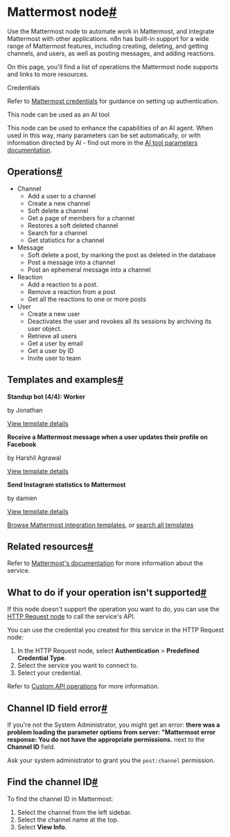 [](https://github.com/n8n-io/n8n-docs/edit/main/docs/integrations/builtin/app-nodes/n8n-nodes-base.mattermost.md "Edit this page")

# Mattermost node[#](#mattermost-node "Permanent link")

Use the Mattermost node to automate work in Mattermost, and integrate Mattermost with other applications. n8n has built-in support for a wide range of Mattermost features, including creating, deleting, and getting channels, and users, as well as posting messages, and adding reactions.

On this page, you'll find a list of operations the Mattermost node supports and links to more resources.

Credentials

Refer to [Mattermost credentials](../../credentials/mattermost/) for guidance on setting up authentication.

This node can be used as an AI tool

This node can be used to enhance the capabilities of an AI agent. When used in this way, many parameters can be set automatically, or with information directed by AI - find out more in the [AI tool parameters documentation](../../../../advanced-ai/examples/using-the-fromai-function/).

## Operations[#](#operations "Permanent link")

*   Channel
    *   Add a user to a channel
    *   Create a new channel
    *   Soft delete a channel
    *   Get a page of members for a channel
    *   Restores a soft deleted channel
    *   Search for a channel
    *   Get statistics for a channel
*   Message
    *   Soft delete a post, by marking the post as deleted in the database
    *   Post a message into a channel
    *   Post an ephemeral message into a channel
*   Reaction
    *   Add a reaction to a post.
    *   Remove a reaction from a post
    *   Get all the reactions to one or more posts
*   User
    *   Create a new user
    *   Deactivates the user and revokes all its sessions by archiving its user object.
    *   Retrieve all users
    *   Get a user by email
    *   Get a user by ID
    *   Invite user to team

## Templates and examples[#](#templates-and-examples "Permanent link")

**Standup bot (4/4): Worker**

by Jonathan

[View template details](https://n8n.io/workflows/1475-standup-bot-44-worker/)

**Receive a Mattermost message when a user updates their profile on Facebook**

by Harshil Agrawal

[View template details](https://n8n.io/workflows/785-receive-a-mattermost-message-when-a-user-updates-their-profile-on-facebook/)

**Send Instagram statistics to Mattermost**

by damien

[View template details](https://n8n.io/workflows/812-send-instagram-statistics-to-mattermost/)

[Browse Mattermost integration templates](https://n8n.io/integrations/mattermost/), or [search all templates](https://n8n.io/workflows/)

## Related resources[#](#related-resources "Permanent link")

Refer to [Mattermost's documentation](https://api.mattermost.com/) for more information about the service.

## What to do if your operation isn't supported[#](#what-to-do-if-your-operation-isnt-supported "Permanent link")

If this node doesn't support the operation you want to do, you can use the [HTTP Request node](../../core-nodes/n8n-nodes-base.httprequest/) to call the service's API.

You can use the credential you created for this service in the HTTP Request node:

1.  In the HTTP Request node, select **Authentication** > **Predefined Credential Type**.
2.  Select the service you want to connect to.
3.  Select your credential.

Refer to [Custom API operations](../../../custom-operations/) for more information.

## Channel ID field error[#](#channel-id-field-error "Permanent link")

If you're not the System Administrator, you might get an error: **there was a problem loading the parameter options from server: "Mattermost error response: You do not have the appropriate permissions.** next to the **Channel ID** field.

Ask your system administrator to grant you the `post:channel` permission.

## Find the channel ID[#](#find-the-channel-id "Permanent link")

To find the channel ID in Mattermost:

1.  Select the channel from the left sidebar.
2.  Select the channel name at the top.
3.  Select **View Info**.
